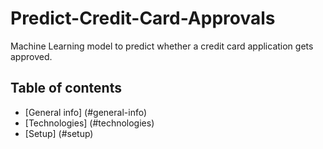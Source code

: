 # Predict-Credit-Card-Approvals
Machine Learning model to predict whether a credit card application gets approved.

## Table of contents
* [General info] (#general-info)
* [Technologies] (#technologies)
* [Setup] (#setup)

